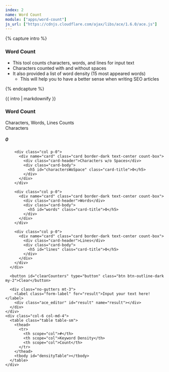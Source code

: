 ```yaml
---
index: 2
name: Word Count
module: ["apps/word-count"]
js_url: ["https://cdnjs.cloudflare.com/ajax/libs/ace/1.6.0/ace.js"]
---
```


{% capture intro %}
### Word Count
<!-- separator -->
- This tool counts characters, words, and lines for input text
- Characters counted with and without spaces
- It also provided a list of word density (15 most appeared words) 
  - This will help you to have a better sense when writing SEO articles
<!-- separator -->
{% endcapture %}

<div class="tool-wrapper mb-4">
  {{ intro | markdownify }}
</div>

<div class="tool-wrapper">
  <h3>Word Count</h3>
  <div class="mb-2">Characters, Words, Lines Counts</div>

  <div class="row no-gutters mt-3">
    <div class="col-12 col-sm-6 col-md-8 pr-4">
      <div class="row row-cols-auto m-0">
        <div class="col p-0">
          <div name="card" class="card border-dark text-center count-box">
            <div class="card-header">Characters</div>
            <div class="card-body">
              <h5 id="characters" class="card-title">0</h5>
            </div>
          </div>
        </div>

        <div class="col p-0">
          <div name="card" class="card border-dark text-center count-box">
            <div class="card-header">Characters w/o Spaces</div>
            <div class="card-body">
              <h5 id="charactersWoSpace" class="card-title">0</h5>
            </div>
          </div>
        </div>

        <div class="col p-0">
          <div name="card" class="card border-dark text-center count-box">
            <div class="card-header">Words</div>
            <div class="card-body">
              <h5 id="words" class="card-title">0</h5>
            </div>
          </div>
        </div>

        <div class="col p-0">
          <div name="card" class="card border-dark text-center count-box">
            <div class="card-header">Lines</div>
            <div class="card-body">
              <h5 id="lines" class="card-title">0</h5>
            </div>
          </div>
        </div>
      </div>

      <button id="clearCounters" type="button" class="btn btn-outline-dark my-2">Clear</button>

      <div class="no-gutters mt-3">
        <label class="form-label" for="result">Input your text here!</label>
        <div class="ace_editor" id="result" name="result"></div>
      </div>
    </div>
    <div class="col-6 col-md-4">
      <table class="table table-sm">
        <thead>
          <tr>
            <th scope="col">#</th>
            <th scope="col">Keyword Density</th>
            <th scope="col">Count</th>
          </tr>
        </thead>
        <tbody id="densityTable"></tbody>
      </table>
    </div>
  </div>
</div>
